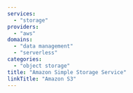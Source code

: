 ```yaml
---
services:
  - "storage"
providers:
  - "aws"
domains:
  - "data management"
  - "serverless"
categories:
  - "object storage"
title: "Amazon Simple Storage Service"
linkTitle: "Amazon S3"
---
```

